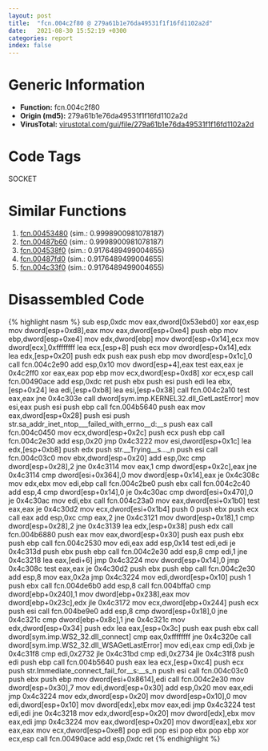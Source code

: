 ```yaml
---
layout: post
title:  "fcn.004c2f80 @ 279a61b1e76da49531f1f16fd1102a2d"
date:   2021-08-30 15:52:19 +0300
categories: report
index: false
---
```


# Generic Information
- **Function:** fcn.004c2f80
- **Origin (md5):** 279a61b1e76da49531f1f16fd1102a2d
- **VirusTotal:** [virustotal.com/gui/file/279a61b1e76da49531f1f16fd1102a2d][virustotal_ref]

# Code Tags
<span class="tag" id="SOCKET">SOCKET</span>


# Similar Functions

1. [fcn.00453480][similar_1_ref] (sim.: 0.9998900981078187)
2. [fcn.00487b60][similar_2_ref] (sim.: 0.9998900981078187)
3. [fcn.004538f0][similar_3_ref] (sim.: 0.9176489499004655)
4. [fcn.00487fd0][similar_4_ref] (sim.: 0.9176489499004655)
5. [fcn.004c33f0][similar_5_ref] (sim.: 0.9176489499004655)


# Disassembled Code

{% highlight nasm %}
sub esp,0xdc
mov eax,dword[0x53ebd0]
xor eax,esp
mov dword[esp+0xd8],eax
mov eax,dword[esp+0xe4]
push ebp
mov ebp,dword[esp+0xe4]
mov edx,dword[ebp]
mov dword[esp+0x14],ecx
mov dword[ecx],0xffffffff
lea ecx,[esp+8]
push ecx
mov dword[esp+0x14],edx
lea edx,[esp+0x20]
push edx
push eax
push ebp
mov dword[esp+0x1c],0
call fcn.004c2e90
add esp,0x10
mov dword[esp+4],eax
test eax,eax
je 0x4c2ff0
xor eax,eax
pop ebp
mov ecx,dword[esp+0xd8]
xor ecx,esp
call fcn.00490ace
add esp,0xdc
ret
push ebx
push esi
push edi
lea ebx,[esp+0x24]
lea edi,[esp+0xb8]
lea esi,[esp+0x38]
call fcn.004c2a10
test eax,eax
jne 0x4c303e
call dword[sym.imp.KERNEL32.dll_GetLastError]
mov esi,eax
push esi
push ebp
call fcn.004b5640
push eax
mov eax,dword[esp+0x28]
push esi
push str.sa_addr_inet_ntop___failed_with_errno__d:__s
push eax
call fcn.004c0450
mov ecx,dword[esp+0x2c]
push ecx
push ebp
call fcn.004c2e30
add esp,0x20
jmp 0x4c3222
mov esi,dword[esp+0x1c]
lea edx,[esp+0xb8]
push edx
push str.__Trying__s..._n
push esi
call fcn.004c03c0
mov ebx,dword[esp+0x20]
add esp,0xc
cmp dword[esp+0x28],2
jne 0x4c3114
mov eax,1
cmp dword[esp+0x2c],eax
jne 0x4c3114
cmp dword[esi+0x364],0
mov dword[esp+0x14],eax
je 0x4c308c
mov edx,ebx
mov edi,ebp
call fcn.004c2be0
push ebx
call fcn.004c2c40
add esp,4
cmp dword[esp+0x14],0
je 0x4c30ac
cmp dword[esi+0x470],0
je 0x4c30ac
mov edi,ebx
call fcn.004c23a0
mov eax,dword[esi+0x1b0]
test eax,eax
je 0x4c30d2
mov ecx,dword[esi+0x1b4]
push 0
push ebx
push ecx
call eax
add esp,0xc
cmp eax,2
jne 0x4c3121
mov dword[esp+0x18],1
cmp dword[esp+0x28],2
jne 0x4c3139
lea edx,[esp+0x38]
push edx
call fcn.004b6880
push eax
mov eax,dword[esp+0x30]
push eax
push ebx
push ebp
call fcn.004c2530
mov edi,eax
add esp,0x14
test edi,edi
je 0x4c313d
push ebx
push ebp
call fcn.004c2e30
add esp,8
cmp edi,1
jne 0x4c3218
lea eax,[edi+6]
jmp 0x4c3224
mov dword[esp+0x14],0
jmp 0x4c308c
test eax,eax
je 0x4c30d2
push ebx
push ebp
call fcn.004c2e30
add esp,8
mov eax,0x2a
jmp 0x4c3224
mov edi,dword[esp+0x10]
push 1
push ebx
call fcn.004de6b0
add esp,8
call fcn.004bffa0
cmp dword[ebp+0x240],1
mov dword[ebp+0x238],eax
mov dword[ebp+0x23c],edx
jle 0x4c3172
mov ecx,dword[ebp+0x244]
push ecx
push esi
call fcn.004be9e0
add esp,8
cmp dword[esp+0x18],0
jne 0x4c321c
cmp dword[ebp+0x8c],1
jne 0x4c321c
mov edx,dword[esp+0x34]
push edx
lea eax,[esp+0x3c]
push eax
push ebx
call dword[sym.imp.WS2_32.dll_connect]
cmp eax,0xffffffff
jne 0x4c320e
call dword[sym.imp.WS2_32.dll_WSAGetLastError]
mov edi,eax
cmp edi,0xb
je 0x4c31f8
cmp edi,0x2732
jle 0x4c31bd
cmp edi,0x2734
jle 0x4c31f8
push edi
push ebp
call fcn.004b5640
push eax
lea ecx,[esp+0xc4]
push ecx
push str.Immediate_connect_fail_for__s:__s_n
push esi
call fcn.004c03c0
push ebx
push ebp
mov dword[esi+0x8614],edi
call fcn.004c2e30
mov dword[esp+0x30],7
mov edi,dword[esp+0x30]
add esp,0x20
mov eax,edi
jmp 0x4c3224
mov edx,dword[esp+0x20]
mov dword[esp+0x10],0
mov edi,dword[esp+0x10]
mov dword[edx],ebx
mov eax,edi
jmp 0x4c3224
test edi,edi
jne 0x4c3218
mov edx,dword[esp+0x20]
mov dword[edx],ebx
mov eax,edi
jmp 0x4c3224
mov eax,dword[esp+0x20]
mov dword[eax],ebx
xor eax,eax
mov ecx,dword[esp+0xe8]
pop edi
pop esi
pop ebx
pop ebp
xor ecx,esp
call fcn.00490ace
add esp,0xdc
ret
{% endhighlight %}


[similar_1_ref]: /report/fcn.00453480@289859175c221b107317af7727d26c17
[similar_2_ref]: /report/fcn.00487b60@be7fba7cc724acf4ae2900d99e0fc9c3
[similar_3_ref]: /report/fcn.004538f0@289859175c221b107317af7727d26c17
[similar_4_ref]: /report/fcn.00487fd0@be7fba7cc724acf4ae2900d99e0fc9c3
[similar_5_ref]: /report/fcn.004c33f0@279a61b1e76da49531f1f16fd1102a2d
[virustotal_ref]: https://www.virustotal.com/gui/file/279a61b1e76da49531f1f16fd1102a2d